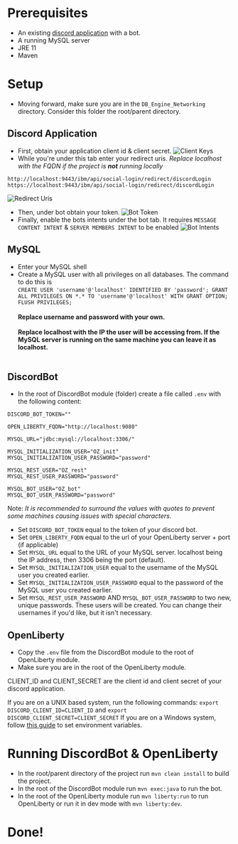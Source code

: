 # Prerequisites 
- An existing [discord application](https://discord.com/login?redirect_to=%2Fdevelopers%2Fapplications) with a bot.
- A running MySQL server
- JRE 11
- Maven

# Setup
- Moving forward, make sure you are in the `DB_Engine_Networking` directory. Consider this folder the root/parent directory.
## Discord Application
- First, obtain your application client id & client secret.
![Client Keys](https://i.imgur.com/976iJwQ.png)
- While you're under this tab enter your redirect uris. *Replace localhost with the FQDN if the project is **not** running locally*
```
http://localhost:9443/ibm/api/social-login/redirect/discordLogin
https://localhost:9443/ibm/api/social-login/redirect/discordLogin
```
![Redirect Uris](https://i.imgur.com/sOtQLQG.png)
- Then, under bot obtain your token.
![Bot Token](https://i.imgur.com/JTkDtHc.png)
- Finally, enable the bots intents under the bot tab. It requires `MESSAGE CONTENT INTENT` & `SERVER MEMBERS INTENT` to be enabled
![Bot Intents](https://i.imgur.com/nWorBp9.png)
## MySQL
- Enter your MySQL shell
- Create a MySQL user with all privileges on all databases. The command to do this is <br/> `CREATE USER 'username'@'localhost' IDENTIFIED BY 'password'; GRANT ALL PRIVILEGES ON *.* TO 'username'@'localhost' WITH GRANT OPTION; FLUSH PRIVILEGES;` <br/><br/>**Replace username and password with your own. <br/><br/>Replace localhost with the IP the user will be accessing from. If the MySQL server is running on the same machine you can leave it as localhost.<br/><br/>**
## DiscordBot
- In the root of DiscordBot module (folder) create a file called `.env` with the following content:
```.env
DISCORD_BOT_TOKEN=""

OPEN_LIBERTY_FQDN="http://localhost:9080"

MYSQL_URL="jdbc:mysql://localhost:3306/"

MYSQL_INITIALIZATION_USER="OZ_init"
MYSQL_INITIALIZATION_USER_PASSWORD="password"

MYSQL_REST_USER="OZ_rest"
MYSQL_REST_USER_PASSWORD="password"

MYSQL_BOT_USER="OZ_bot"
MYSQL_BOT_USER_PASSWORD="password"
```
Note: *It is recommended to surround the values with quotes to prevent some machines causing issues with special characters.*
- Set `DISCORD_BOT_TOKEN` equal to the token of your discord bot.
- Set `OPEN_LIBERTY_FQDN` equal to the url of your OpenLiberty server + port (if applicable)
- Set `MYSQL_URL` equal to the URL of your MySQL server. localhost being the IP address, then 3306 being the port (default).
- Set `MYSQL_INITIALIZATION_USER` equal to the username of the MySQL user you created earlier.
- Set `MYSQL_INITIALIZATION_USER_PASSWORD` equal to the password of the MySQL user you created earlier.
- Set `MYSQL_REST_USER_PASSWORD` AND `MYSQL_BOT_USER_PASSWORD` to two new, unique passwords. These users will be created. You can change their usernames if you'd like, but it isn't necessary.

## OpenLiberty
- Copy the `.env` file from the DiscordBot module to the root of OpenLiberty module.
- Make sure you are in the root of the OpenLiberty module.

CLIENT_ID and CLIENT_SECRET are the client id and client secret of your discord application.

If you are on a UNIX based system, run the following commands: `export DISCORD_CLIENT_ID=CLIENT_ID` and `export DISCORD_CLIENT_SECRET=CLIENT_SECRET`
If you are on a Windows system, follow [this guide](https://www.architectryan.com/2018/08/31/how-to-change-environment-variables-on-windows-10/) to set environment variables.<br/>
# Running DiscordBot & OpenLiberty
- In the root/parent directory of the project run `mvn clean install` to build the project.
- In the root of the DiscordBot module run `mvn exec:java` to run the bot.
- In the root of the OpenLiberty module run `mvn liberty:run` to run OpenLiberty or run it in dev mode with `mvn liberty:dev`.
# Done!
